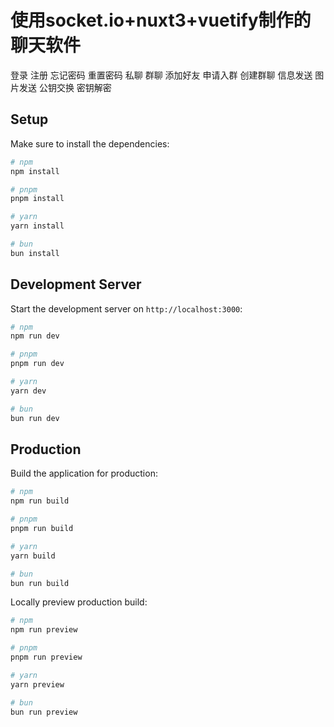 # 使用socket.io+nuxt3+vuetify制作的聊天软件
登录
注册
忘记密码
重置密码
私聊
群聊
添加好友
申请入群
创建群聊
信息发送
图片发送
公钥交换
密钥解密


## Setup

Make sure to install the dependencies:

```bash
# npm
npm install

# pnpm
pnpm install

# yarn
yarn install

# bun
bun install
```

## Development Server

Start the development server on `http://localhost:3000`:

```bash
# npm
npm run dev

# pnpm
pnpm run dev

# yarn
yarn dev

# bun
bun run dev
```

## Production

Build the application for production:

```bash
# npm
npm run build

# pnpm
pnpm run build

# yarn
yarn build

# bun
bun run build
```

Locally preview production build:

```bash
# npm
npm run preview

# pnpm
pnpm run preview

# yarn
yarn preview

# bun
bun run preview
```
